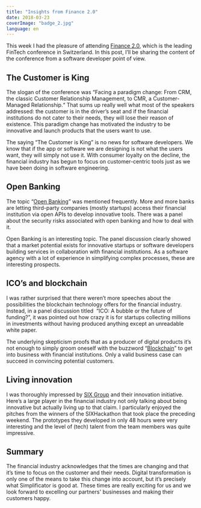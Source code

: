 ```yaml
---
title: "Insights from Finance 2.0"
date: 2018-03-23
coverImage: "badge_2.jpg"
language: en
---
```


This week I had the pleasure of attending [Finance 2.0](https://www.finance20.ch/conference2018/), which is the leading FinTech conference in Switzerland. In this post, I’ll be sharing the content of the conference from a software developer point of view.

## The Customer is King

The slogan of the conference was “Facing a paradigm change: From CRM, the classic Customer Relationship Management, to CMR, a Customer-Managed Relationship.“ That sums up really well what most of the speakers addressed: the customer is in the driver’s seat and if the financial institutions do not cater to their needs, they will lose their reason of existence. This paradigm change has motivated the industry to be innovative and launch products that the users want to use.

The saying “The Customer is King” is no news for software developers. We know that if the app or software we are designing is not what the users want, they will simply not use it. With consumer loyalty on the decline, the financial industry has begun to focus on customer-centric tools just as we have been doing in software engineering.

## Open Banking

The topic “[Open Banking](https://en.wikipedia.org/wiki/Open_banking)” was mentioned frequently. More and more banks are letting third-party companies (mostly startups) access their financial institution via open APIs to develop innovative tools. There was a panel about the security risks associated with open banking and how to deal with it.

Open Banking is an interesting topic. The panel discussion clearly showed that a market potential exists for innovative startups or software developers building services in collaboration with financial institutions. As a software agency with a lot of experience in simplifying complex processes, these are interesting prospects.

## ICO’s and blockchain

I was rather surprised that there weren’t more speeches about the possibilities the blockchain technology offers for the financial industry. Instead, in a panel discussion titled  “ICO: A bubble or the future of funding?”, it was pointed out how crazy it is for startups collecting millions in investments without having produced anything except an unreadable white paper.

The underlying skepticism proofs that as a producer of digital products it’s not enough to simply groom oneself with the buzzword “[Blockchain](https://en.wikipedia.org/wiki/Blockchain)” to get into business with financial institutions. Only a valid business case can succeed in convincing potential customers.

## Living innovation

I was thoroughly impressed by [SIX Group](https://www.six-group.com/en/home/company/innovation.html) and their innovation initiative. Here’s a large player in the financial industry not only talking about being innovative but actually living up to that claim. I particularly enjoyed the pitches from the winners of the SIXHackathon that took place the preceding weekend. The prototypes they developed in only 48 hours were very interesting and the level of (tech) talent from the team members was quite impressive.

## Summary

The financial industry acknowledges that the times are changing and that it’s time to focus on the customer and their needs. Digital transformation is only one of the means to take this change into account, but it’s precisely what Simplificator is good at. These times are really exciting for us and we look forward to excelling our partners' businesses and making their customers happy.
